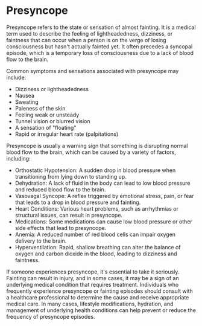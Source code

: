 # Presyncope

Presyncope refers to the state or sensation of almost fainting. It is a medical term used to describe the feeling of lightheadedness, dizziness, or faintness that can occur when a person is on the verge of losing consciousness but hasn't actually fainted yet. It often precedes a syncopal episode, which is a temporary loss of consciousness due to a lack of blood flow to the brain.

Common symptoms and sensations associated with presyncope may include:

* Dizziness or lightheadedness
* Nausea
* Sweating
* Paleness of the skin
* Feeling weak or unsteady
* Tunnel vision or blurred vision
* A sensation of "floating"
* Rapid or irregular heart rate (palpitations)

Presyncope is usually a warning sign that something is disrupting normal blood flow to the brain, which can be caused by a variety of factors, including:

* Orthostatic Hypotension: A sudden drop in blood pressure when transitioning from lying down to standing up.
* Dehydration: A lack of fluid in the body can lead to low blood pressure and reduced blood flow to the brain.
* Vasovagal Syncope: A reflex triggered by emotional stress, pain, or fear that leads to a drop in blood pressure and fainting.
* Heart Conditions: Various heart problems, such as arrhythmias or structural issues, can result in presyncope.
* Medications: Some medications can cause low blood pressure or other side effects that lead to presyncope.
* Anemia: A reduced number of red blood cells can impair oxygen delivery to the brain.
* Hyperventilation: Rapid, shallow breathing can alter the balance of oxygen and carbon dioxide in the blood, leading to dizziness and faintness.

If someone experiences presyncope, it's essential to take it seriously. Fainting can result in injury, and in some cases, it may be a sign of an underlying medical condition that requires treatment. Individuals who frequently experience presyncope or fainting episodes should consult with a healthcare professional to determine the cause and receive appropriate medical care. In many cases, lifestyle modifications, hydration, and management of underlying health conditions can help prevent or reduce the frequency of presyncope episodes.
